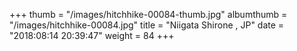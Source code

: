 +++
thumb = "/images/hitchhike-00084-thumb.jpg"
albumthumb = "/images/hitchhike-00084.jpg"
title = "Niigata Shirone , JP"
date = "2018:08:14 20:39:47"
weight = 84
+++

